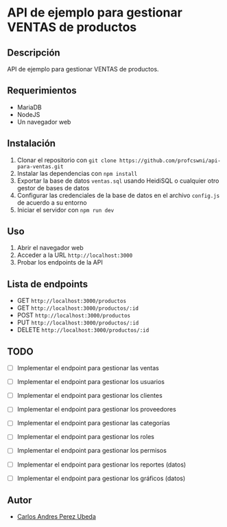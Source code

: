 # API de ejemplo para gestionar VENTAS de productos

## Descripción

API de ejemplo para gestionar VENTAS de productos.

## Requerimientos

- MariaDB
- NodeJS
- Un navegador web

## Instalación

1. Clonar el repositorio con `git clone https://github.com/profcswni/api-para-ventas.git`
2. Instalar las dependencias con `npm install`
3. Exportar la base de datos `ventas.sql` usando HeidiSQL o cualquier otro gestor de bases de datos
4. Configurar las credenciales de la base de datos en el archivo `config.js` de acuerdo a su entorno
5. Iniciar el servidor con `npm run dev`

## Uso

1. Abrir el navegador web
2. Acceder a la URL `http://localhost:3000`
3. Probar los endpoints de la API

## Lista de endpoints

- GET `http://localhost:3000/productos` 
- GET `http://localhost:3000/productos/:id`
- POST `http://localhost:3000/productos`
- PUT `http://localhost:3000/productos/:id`
- DELETE `http://localhost:3000/productos/:id`

## TODO

- [ ] Implementar el endpoint para gestionar las ventas
- [ ] Implementar el endpoint para gestionar los usuarios
- [ ] Implementar el endpoint para gestionar los clientes
- [ ] Implementar el endpoint para gestionar los proveedores
- [ ] Implementar el endpoint para gestionar las categorías
- [ ] Implementar el endpoint para gestionar los roles
- [ ] Implementar el endpoint para gestionar los permisos
- [ ] Implementar el endpoint para gestionar los reportes (datos)
- [ ] Implementar el endpoint para gestionar los gráficos (datos)


## Autor

- [Carlos Andres Perez Ubeda](https://cperezni.com)